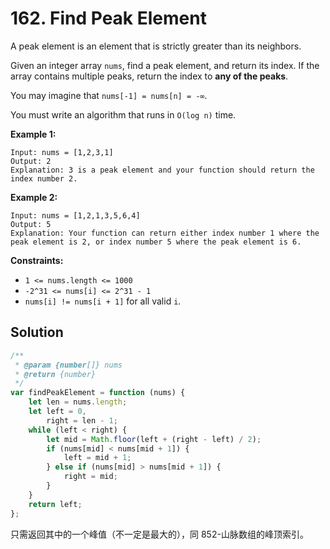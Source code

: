 # 162. Find Peak Element

A peak element is an element that is strictly greater than its neighbors.

Given an integer array `nums`, find a peak element, and return its index. If the array contains multiple peaks, return the index to **any of the peaks**.

You may imagine that `nums[-1] = nums[n] = -∞`.

You must write an algorithm that runs in `O(log n)` time.

**Example 1:**

```
Input: nums = [1,2,3,1]
Output: 2
Explanation: 3 is a peak element and your function should return the index number 2.
```

**Example 2:**

```
Input: nums = [1,2,1,3,5,6,4]
Output: 5
Explanation: Your function can return either index number 1 where the peak element is 2, or index number 5 where the peak element is 6.
```

**Constraints:**

-   `1 <= nums.length <= 1000`
-   `-2^31 <= nums[i] <= 2^31 - 1`
-   `nums[i] != nums[i + 1]` for all valid `i`.

## Solution

```javascript
/**
 * @param {number[]} nums
 * @return {number}
 */
var findPeakElement = function (nums) {
    let len = nums.length;
    let left = 0,
        right = len - 1;
    while (left < right) {
        let mid = Math.floor(left + (right - left) / 2);
        if (nums[mid] < nums[mid + 1]) {
            left = mid + 1;
        } else if (nums[mid] > nums[mid + 1]) {
            right = mid;
        }
    }
    return left;
};
```

只需返回其中的一个峰值（不一定是最大的），同 852-山脉数组的峰顶索引。
